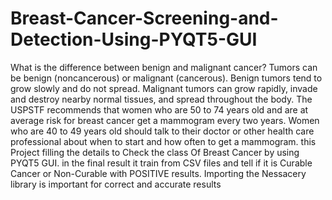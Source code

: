 # Breast-Cancer-Screening-and-Detection-Using-PYQT5-GUI
What is the difference between benign and malignant cancer? Tumors can be benign (noncancerous) or malignant (cancerous). Benign tumors tend to grow slowly and do not spread. Malignant tumors can grow rapidly, invade and destroy nearby normal tissues, and spread throughout the body. The USPSTF recommends that women who are 50 to 74 years old and are at average risk for breast cancer get a mammogram every two years. Women who are 40 to 49 years old should talk to their doctor or other health care professional about when to start and how often to get a mammogram. this Project filling the details to Check the class Of Breast Cancer by using PYQT5 GUI. in the final result it train from CSV files and tell if it is Curable Cancer or Non-Curable with POSITIVE results. Importing the Nessacery library is important for correct and accurate results
